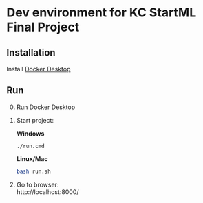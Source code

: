 # Dev environment for KC StartML Final Project

## Installation

Install [Docker Desktop](https://www.docker.com/products/docker-desktop/)

## Run

0. Run Docker Desktop

1. Start project: 
    
    **Windows**
    ```
    ./run.cmd
    ```     
    **Linux/Mac**
    ```bash
    bash run.sh
    ```
2. Go to browser:  
    http://localhost:8000/
